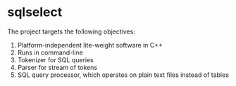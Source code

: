 # sqlselect

The project targets the following objectives:

1. Platform-independent lite-weight software in C++
1. Runs in command-line
1. Tokenizer for SQL queries
1. Parser for stream of tokens
1. SQL query processor, which operates on plain text files instead of tables
